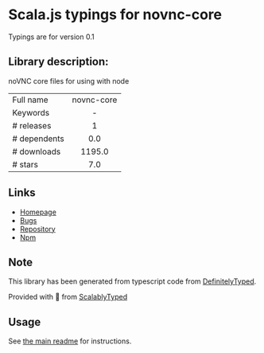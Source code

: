 
# Scala.js typings for novnc-core

Typings are for version 0.1

## Library description:
noVNC core files for using with node

|                    |                 |
| ------------------ | :-------------: |
| Full name          | novnc-core |
| Keywords           | - |
| # releases         | 1 |
| # dependents       | 0.0 |
| # downloads        | 1195.0 |
| # stars            | 7.0 |

## Links
- [Homepage](https://github.com/larryprice/novnc-core#readme)
- [Bugs](https://github.com/larryprice/novnc-core/issues)
- [Repository](https://github.com/larryprice/novnc-core)
- [Npm](https://www.npmjs.com/package/novnc-core)
    


## Note
This library has been generated from typescript code from [DefinitelyTyped](https://definitelytyped.org).

Provided with :purple_heart: from [ScalablyTyped](https://github.com/oyvindberg/ScalablyTyped)

## Usage
See [the main readme](../../readme.md) for instructions.


